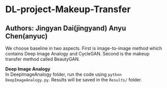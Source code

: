 # DL-project-Makeup-Transfer
## Authors: Jingyan Dai(jingyand) Anyu Chen(anyuc)

We choose baseline in two aspects. First is image-to-image method which contains Deep Image Analogy and CycleGAN. Second is the makeup transfer method called BeautyGAN.

**Deep Image Analogy**<br/>
In DeepImageAnalogy folder, run the code using `python DeepImageAnalogy.py`. Results will be saved in the `Results/` folder.
